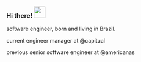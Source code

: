 ### Hi there! <img src="https://raw.githubusercontent.com/kaueMarques/kaueMarques/master/hi.gif" width="30">


software engineer, born and living in Brazil.

current engineer manager at @capitual

previous senior software engineer at @americanas
